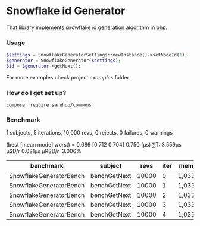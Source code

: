 # Snowflake id Generator
That library implements snowflake id generation algorithm in php.

### Usage

```php
$settings = SnowflakeGeneratorSettings::newInstance()->setNodeId(1);
$generator = SnowflakeGenerator($settings);
$id = $generator->getNext();
```
For more examples check project *examples* folder

### How do I get set up? ###
```
composer require sarehub/commons
```


### Benchmark 

1 subjects, 5 iterations, 10,000 revs, 0 rejects, 0 failures, 0 warnings

(best [mean mode] worst) = 0.686 [0.712 0.704] 0.750 (μs)
⅀T: 3.559μs μSD/r 0.021μs μRSD/r: 3.006%


| benchmark                | subject       | revs  | iter | mem_peak   | time_rev | comp_z_value | comp_deviation |
|--------------------------|---------------|-------|------|------------|----------|--------------|----------------|
| SnowflakeGeneratorBench  | benchGetNext  | 10000 | 0    | 1,033,184b | 0.686μs  | -1.22σ       | -3.68%         |
| SnowflakeGeneratorBench  | benchGetNext  | 10000 | 1    | 1,033,184b | 0.709μs  | -0.14σ       | -0.43%         |
| SnowflakeGeneratorBench  | benchGetNext  | 10000 | 2    | 1,033,184b | 0.750μs  | |1.78σ       | 5.36%          |
| SnowflakeGeneratorBench  | benchGetNext  | 10000 | 3    | 1,033,184b | 0.700μs  | -0.54σ       | -1.62%         |
| SnowflakeGeneratorBench  | benchGetNext  | 10000 | 4    | 1,033,184b | 0.714μs  | |0.12σ       | 0.37%          |
